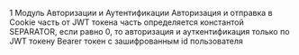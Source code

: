 1 Модуль Авторизации и Аутентификации
Авторизация и отправка в Cookie часть от JWT токена
часть определяется константой SEPARATOR, если равно 0, то авторизация и ауткентификация только по JWT токену Bearer
токен с зашифрованным id пользователя
